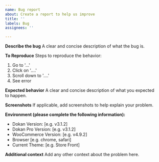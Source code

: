 ```yaml
---
name: Bug report
about: Create a report to help us improve
title: ''
labels: Bug
assignees: ''

---
```


**Describe the bug**
A clear and concise description of what the bug is.

**To Reproduce**
Steps to reproduce the behavior:
1. Go to '...'
2. Click on '....'
3. Scroll down to '....'
4. See error

**Expected behavior**
A clear and concise description of what you expected to happen.

**Screenshots**
If applicable, add screenshots to help explain your problem.

**Environment (please complete the following information):**
 - Dokan Version: [e.g. v3.1.2]
 - Dokan Pro Version: [e.g. v3.1.2]
 - WooCommerce Version: [e.g. v4.9.2]
 - Browser [e.g. chrome, safari]
 - Current Theme: [e.g. Store Front]

**Additional context**
Add any other context about the problem here.
